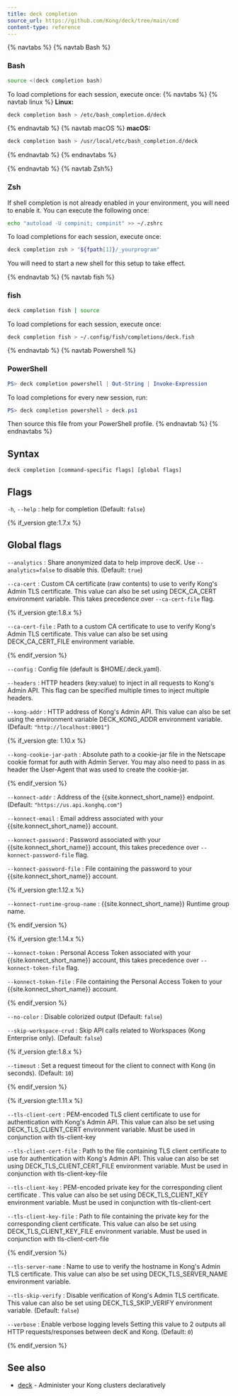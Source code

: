 ```yaml
---
title: deck completion
source_url: https://github.com/Kong/deck/tree/main/cmd
content-type: reference
---
```



{% navtabs %}
{% navtab Bash %}
### Bash
```sh
source <(deck completion bash)
```

To load completions for each session, execute once:
{% navtabs %}
{% navtab linux %}
**Linux:**
```sh
deck completion bash > /etc/bash_completion.d/deck
```
{% endnavtab %}
{% navtab  macOS %}
**macOS:**
```sh
deck completion bash > /usr/local/etc/bash_completion.d/deck
```
{% endnavtab %}
{% endnavtabs %}

{% endnavtab %}
{% navtab Zsh%}

### Zsh
If shell completion is not already enabled in your environment,
you will need to enable it. You can execute the following once:
```sh
echo "autoload -U compinit; compinit" >> ~/.zshrc
```

To load completions for each session, execute once:
```sh
deck completion zsh > "${fpath[1]}/_yourprogram"
```

You will need to start a new shell for this setup to take effect.

{% endnavtab %}
{% navtab fish %}

### fish

```sh
deck completion fish | source
```

To load completions for each session, execute once:
```sh
deck completion fish > ~/.config/fish/completions/deck.fish
```

{% endnavtab %}
{% navtab Powershell %}

### PowerShell

```powershell
PS> deck completion powershell | Out-String | Invoke-Expression
```

To load completions for every new session, run:
```powershell
PS> deck completion powershell > deck.ps1
```

Then source this file from your PowerShell profile.
{% endnavtab %}
{% endnavtabs %}



## Syntax

```
deck completion [command-specific flags] [global flags]
```

## Flags

`-h`, `--help`
:  help for completion (Default: `false`)


{% if_version gte:1.7.x %}

## Global flags

`--analytics`
:  Share anonymized data to help improve decK.
Use `--analytics=false` to disable this. (Default: `true`)

`--ca-cert`
:  Custom CA certificate (raw contents) to use to verify Kong's Admin TLS certificate.
This value can also be set using DECK_CA_CERT environment variable.
This takes precedence over `--ca-cert-file` flag.

{% if_version gte:1.8.x %}

`--ca-cert-file`
:  Path to a custom CA certificate to use to verify Kong's Admin TLS certificate.
This value can also be set using DECK_CA_CERT_FILE environment variable.

{% endif_version %}

`--config`
:  Config file (default is $HOME/.deck.yaml).

`--headers`
:  HTTP headers (key:value) to inject in all requests to Kong's Admin API.
This flag can be specified multiple times to inject multiple headers.

`--kong-addr`
:  HTTP address of Kong's Admin API.
This value can also be set using the environment variable DECK_KONG_ADDR
 environment variable. (Default: `"http://localhost:8001"`)

{% if_version gte: 1.10.x %}

`--kong-cookie-jar-path`
:  Absolute path to a cookie-jar file in the Netscape cookie format for auth with Admin Server.
You may also need to pass in as header the User-Agent that was used to create the cookie-jar.

{% endif_version %}

`--konnect-addr`
:  Address of the {{site.konnect_short_name}} endpoint. (Default: `"https://us.api.konghq.com"`)

`--konnect-email`
:  Email address associated with your {{site.konnect_short_name}} account.

`--konnect-password`
:  Password associated with your {{site.konnect_short_name}} account, this takes precedence over `--konnect-password-file` flag.

`--konnect-password-file`
:  File containing the password to your {{site.konnect_short_name}} account.

{% if_version gte:1.12.x %}

`--konnect-runtime-group-name`
:  {{site.konnect_short_name}} Runtime group name.

{% endif_version %}

{% if_version gte:1.14.x %}

`--konnect-token`
:  Personal Access Token associated with your {{site.konnect_short_name}} account, this takes precedence over `--konnect-token-file` flag.


`--konnect-token-file`
:  File containing the Personal Access Token to your {{site.konnect_short_name}} account.

{% endif_version %}

`--no-color`
:  Disable colorized output (Default: `false`)

`--skip-workspace-crud`
:  Skip API calls related to Workspaces (Kong Enterprise only). (Default: `false`)

{% if_version gte:1.8.x %}

`--timeout`
:  Set a request timeout for the client to connect with Kong (in seconds). (Default: `10`)

{% endif_version %}

{% if_version gte:1.11.x %}

`--tls-client-cert`
:  PEM-encoded TLS client certificate to use for authentication with Kong's Admin API.
This value can also be set using DECK_TLS_CLIENT_CERT environment variable. Must be used in conjunction with tls-client-key


`--tls-client-cert-file`
:  Path to the file containing TLS client certificate to use for authentication with Kong's Admin API.
This value can also be set using DECK_TLS_CLIENT_CERT_FILE environment variable. Must be used in conjunction with tls-client-key-file

`--tls-client-key`
:  PEM-encoded private key for the corresponding client certificate .
This value can also be set using DECK_TLS_CLIENT_KEY environment variable. Must be used in conjunction with tls-client-cert

`--tls-client-key-file`
:  Path to file containing the private key for the corresponding client certificate.
This value can also be set using DECK_TLS_CLIENT_KEY_FILE environment variable. Must be used in conjunction with tls-client-cert-file

{% endif_version %}

`--tls-server-name`
:  Name to use to verify the hostname in Kong's Admin TLS certificate.
This value can also be set using DECK_TLS_SERVER_NAME environment variable.

`--tls-skip-verify`
:  Disable verification of Kong's Admin TLS certificate.
This value can also be set using DECK_TLS_SKIP_VERIFY environment variable. (Default: `false`)

`--verbose`
:  Enable verbose logging levels
Setting this value to 2 outputs all HTTP requests/responses
between decK and Kong. (Default: `0`)


{% endif_version %}

## See also

* [deck](/deck/{{page.kong_version}}/reference/deck)	 - Administer your Kong clusters declaratively
